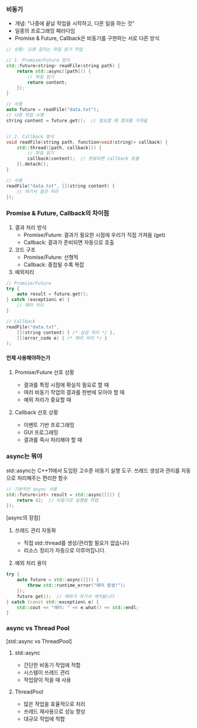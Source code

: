 
### 비동기

* 개념: "나중에 끝날 작업을 시작하고, 다른 일을 하는 것"
* 일종의 프로그래밍 패러다임
* Promise & Future, Callback은 비동기를 구현하는 서로 다른 방식


```cpp
// 상황: 오래 걸리는 파일 읽기 작업

// 1. Promise/Future 방식
std::future<string> readFile(string path) {
    return std::async([path]() {
        // 파일 읽기
        return content;
    });
}

// 사용
auto future = readFile("data.txt");
// 다른 작업 수행
string content = future.get();  // 필요할 때 결과를 가져옴


// 2. Callback 방식
void readFile(string path, function<void(string)> callback) {
    std::thread([path, callback]() {
        // 파일 읽기
        callback(content);  // 완료되면 callback 호출
    }).detach();
}

// 사용
readFile("data.txt", [](string content) {
    // 여기서 결과 처리
});
```

### Promise & Future, Callback의 차이점

1. 결과 처리 방식
	* Promise/Future: 결과가 필요한 시점에 우리가 직접 가져옴 (get)
	* Callback: 결과가 준비되면 자동으로 호출
2. 코드 구조
	* Promise/Future: 선형적
	* Callback: 중첩될 수록 복잡
3.  예외처리
```cpp
// Promise/Future
try {
    auto result = future.get();
} catch (exception& e) {
    // 에러 처리
}

// Callback
readFile("data.txt", 
    [](string content) { /* 성공 처리 */ },
    [](error_code e) { /* 에러 처리 */ }
);
```

#### 언제 사용해야하는가

1. Promise/Future 선호 상황
	- 결과를 특정 시점에 확실히 필요로 할 때
	- 여러 비동기 작업의 결과를 한번에 모아야 할 때
	- 예외 처리가 중요할 때

2. Callback 선호 상황
	- 이벤트 기반 프로그래밍
	- GUI 프로그래밍
	- 결과를 즉시 처리해야 할 때


### async는 뭐야

std::async는 C++11에서 도입된 고수준 비동기 실행 도구. 쓰레드 생성과 관리를 자동으로 처리해주는 편리한 함수

```cpp
// 기본적인 async 사용
std::future<int> result = std::async([]() {
    return 42;  // 비동기로 실행될 작업
});
```

[async의 장점]

1. 쓰레드 관리 자동화
	- 직접 std::thread를 생성/관리할 필요가 없습니다
	- 리소스 정리가 자동으로 이루어집니다.
	  
2. 예외 처리 용이

```cpp
try {
    auto future = std::async([]() { 
        throw std::runtime_error("에러 발생!");
    });
    future.get();  // 예외가 여기서 캐치됩니다
} catch (const std::exception& e) {
    std::cout << "에러: " << e.what() << std::endl;
}
```

### async vs Thread Pool

[std::async vs ThreadPool]
1. std::async
	- 간단한 비동기 작업에 적합
	- 시스템이 쓰레드 관리
	- 작업량이 적을 때 사용

2. ThreadPool
	- 많은 작업을 효율적으로 처리
	- 쓰레드 재사용으로 성능 향상
	- 대규모 작업에 적합